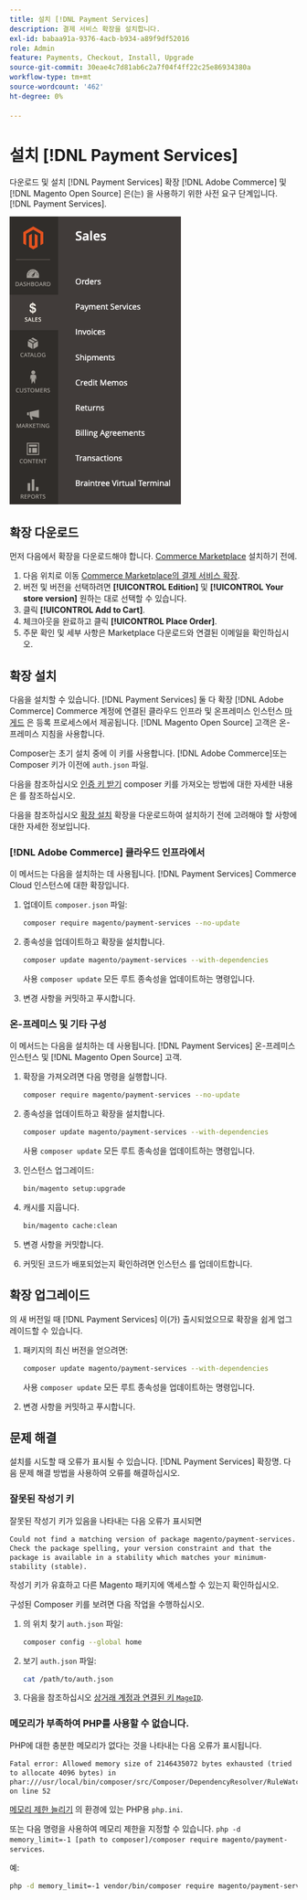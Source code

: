```yaml
---
title: 설치 [!DNL Payment Services]
description: 결제 서비스 확장을 설치합니다.
exl-id: babaa91a-9376-4acb-b934-a89f9df52016
role: Admin
feature: Payments, Checkout, Install, Upgrade
source-git-commit: 30eae4c7d81ab6c2a7f04f4ff22c25e86934380a
workflow-type: tm+mt
source-wordcount: '462'
ht-degree: 0%

---
```


# 설치 [!DNL Payment Services]

다운로드 및 설치 [!DNL Payment Services] 확장 [!DNL Adobe Commerce] 및 [!DNL Magento Open Source] 은(는) 을 사용하기 위한 사전 요구 단계입니다. [!DNL Payment Services].

![[!DNL Payment Services] 확장 관리자 보기](assets/admin-view.png)

## 확장 다운로드

먼저 다음에서 확장을 다운로드해야 합니다. [Commerce Marketplace](https://experienceleague.adobe.com/docs/commerce-admin/start/resources/commerce-marketplace.html) 설치하기 전에.

1. 다음 위치로 이동 [Commerce Marketplace의 결제 서비스 확장](https://marketplace.magento.com/magento-payment-services.html).
1. 버전 및 버전을 선택하려면 **[!UICONTROL Edition]** 및 **[!UICONTROL Your store version]** 원하는 대로 선택할 수 있습니다.
1. 클릭 **[!UICONTROL Add to Cart]**.
1. 체크아웃을 완료하고 클릭 **[!UICONTROL Place Order]**.
1. 주문 확인 및 세부 사항은 Marketplace 다운로드와 연결된 이메일을 확인하십시오.

## 확장 설치

다음을 설치할 수 있습니다. [!DNL Payment Services] 둘 다 확장 [!DNL Adobe Commerce] Commerce 계정에 연결된 클라우드 인프라 및 온프레미스 인스턴스 [마게드](https://devdocs.magento.com/marketplace/sellers/profile-personal.html#field-descriptions) 은 등록 프로세스에서 제공됩니다. [!DNL Magento Open Source] 고객은 온-프레미스 지침을 사용합니다.

Composer는 초기 설치 중에 이 키를 사용합니다. [!DNL Adobe Commerce]또는 Composer 키가 이전에 `auth.json` 파일.

다음을 참조하십시오 [인증 키 받기](https://devdocs.magento.com/guides/v2.4/install-gde/prereq/connect-auth.html) composer 키를 가져오는 방법에 대한 자세한 내용은 를 참조하십시오.

다음을 참조하십시오 [확장 설치](https://devdocs.magento.com/guides/v2.4/install-gde/install/cli/extensions.html) 확장을 다운로드하여 설치하기 전에 고려해야 할 사항에 대한 자세한 정보입니다.

### [!DNL Adobe Commerce] 클라우드 인프라에서

이 메서드는 다음을 설치하는 데 사용됩니다. [!DNL Payment Services] Commerce Cloud 인스턴스에 대한 확장입니다.

1. 업데이트 `composer.json` 파일:

   ```bash
   composer require magento/payment-services --no-update
   ```

1. 종속성을 업데이트하고 확장을 설치합니다.

   ```bash
   composer update magento/payment-services --with-dependencies
   ```

   사용 `composer update` 모든 루트 종속성을 업데이트하는 명령입니다.

1. 변경 사항을 커밋하고 푸시합니다.

### 온-프레미스 및 기타 구성

이 메서드는 다음을 설치하는 데 사용됩니다. [!DNL Payment Services] 온-프레미스 인스턴스 및 [!DNL Magento Open Source] 고객.

1. 확장을 가져오려면 다음 명령을 실행합니다.

   ```bash
   composer require magento/payment-services --no-update
   ```

1. 종속성을 업데이트하고 확장을 설치합니다.

   ```bash
   composer update magento/payment-services --with-dependencies
   ```

   사용 `composer update` 모든 루트 종속성을 업데이트하는 명령입니다.

1. 인스턴스 업그레이드:

   ```bash
   bin/magento setup:upgrade
   ```

1. 캐시를 지웁니다.

   ```bash
   bin/magento cache:clean
   ```

1. 변경 사항을 커밋합니다.
1. 커밋된 코드가 배포되었는지 확인하려면 인스턴스 를 업데이트합니다.

## 확장 업그레이드

의 새 버전일 때 [!DNL Payment Services] 이(가) 출시되었으므로 확장을 쉽게 업그레이드할 수 있습니다.

1. 패키지의 최신 버전을 얻으려면:

   ```bash
   composer update magento/payment-services --with-dependencies
   ```

   사용 `composer update` 모든 루트 종속성을 업데이트하는 명령입니다.

1. 변경 사항을 커밋하고 푸시합니다.

## 문제 해결

설치를 시도할 때 오류가 표시될 수 있습니다. [!DNL Payment Services] 확장명. 다음 문제 해결 방법을 사용하여 오류를 해결하십시오.

### 잘못된 작성기 키

잘못된 작성기 키가 있음을 나타내는 다음 오류가 표시되면

```terminal
Could not find a matching version of package magento/payment-services. Check the package spelling, your version constraint and that the package is available in a stability which matches your minimum-stability (stable).
```

작성기 키가 유효하고 다른 Magento 패키지에 액세스할 수 있는지 확인하십시오.

구성된 Composer 키를 보려면 다음 작업을 수행하십시오.

1. 의 위치 찾기 `auth.json` 파일:

   ```bash
   composer config --global home
   ```

1. 보기 `auth.json` 파일:

   ```bash
   cat /path/to/auth.json
   ```

1. 다음을 참조하십시오 [상거래 계정과 연결된 키 `MageID`](https://devdocs.magento.com/guides/v2.4/install-gde/prereq/connect-auth.html).

### 메모리가 부족하여 PHP를 사용할 수 없습니다.

PHP에 대한 충분한 메모리가 없다는 것을 나타내는 다음 오류가 표시됩니다.

```terminal
Fatal error: Allowed memory size of 2146435072 bytes exhausted (tried to allocate 4096 bytes) in phar:///usr/local/bin/composer/src/Composer/DependencyResolver/RuleWatchGraph.php on line 52
```

[메모리 제한 늘리기](https://devdocs.magento.com/cloud/project/magento-app-php-ini.html#increase-php-memory-limit) 의 환경에 있는 PHP용 `php.ini`.

또는 다음 명령을 사용하여 메모리 제한을 지정할 수 있습니다. `php -d memory_limit=-1 [path to composer]/composer require magento/payment-services`.

예:

```bash
php -d memory_limit=-1 vendor/bin/composer require magento/payment-services
```
